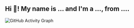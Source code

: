 <h2 align="left">Hi 👋! My name is ... and I'm a ..., from ....</h2>

![GitHub Activity Graph](https://github-readme-activity-graph.vercel.app/graph?username=Davi-Melo-Ferreira&radius=16&theme=github&area=true&order=5&bg_color=000000&color=00ff00&line=00ff00&point=00ff00&area_color=00ff00&title_color=00ff00)
